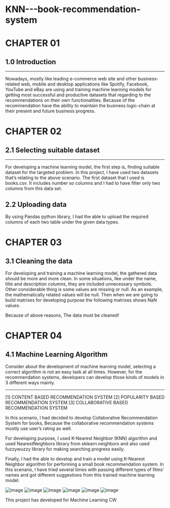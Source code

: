 # KNN---book-recommendation-system

# CHAPTER 01 
## 1.0 Introduction  
----------------------------------------------------------------------------------------------------------------------------------------------------------
Nowadays, mostly like leading e-commerce web site and other business-related web, mobile and desktop applications like Spotify, Facebook, YouTube and eBay are using and training machine learning models for getting most successful and productive datasets that regarding to the recommendations on their own functionalities. Because of the recommendation have the ability to maintain the business logic-chain at their present and future business progress.
 
# CHAPTER 02
## 2.1 Selecting suitable dataset
-----------------------------------------------------------------------------------------------------------------------------------------------------------
For developing a machine learning model, the first step is, finding suitable dataset for the targeted problem. In this project, I have used two datasets that’s relating to the above scenario.
The first dataset that I used is books.csv. It includes number so columns and I had to have filter only two columns from this data set. 

## 2.2 Uploading data

By using Pandas python library, I had the able to upload the required columns of each two table under the given data types.

# CHAPTER 03 
 
## 3.1 Cleaning the data 

For developing and training a machine learning model, the gathered data should be more and more clean. In some situations, like under the name, title and description columns, they are included unnecessary symbols. 
Other considerable thing is some values are missing or null. As an example, the mathematically related values will be null. Then when we are going to build matrixes for developing purpose the following matrixes shows NaN values.

Because of above reasons, The data must be cleaned!

# CHAPTER 04

## 4.1 Machine Learning Algorithm

Consider about the development of machine learning model, selecting a correct algorithm is not an easy task at all times. However, for the recommendation systems, developers can develop those kinds of models in 3 different ways mainly.

----------------------------------------------------------------------------------------------------------------------------------------------------
[1] CONTENT BASED RECOMMENDATION SYSTEM
[2] POPULARITY BASED RECOMMENDATION SYSTEM
[3] COLLABORATIVE BASED RECOMMENDATION SYSTEM


In this scenario, I had decided to develop Collaborative Recommendation System for books, Because the collaborative recommendation systems mostly use user’s rating as well.


For developing purpose, I used K-Nearest Neighbor (KNN) algorithm and used NearestNeighbors library from sklearn.neighbors and also used fuzzywuzzy library for making searching progress easily.

Finally, I had the able to develop and train a model using K-Nearest Neighbor algorithm for performing a small book recommendation system. In this scenario, I have tried several times with passing different types of films’ names and got different suggestions from this trained machine learning model.


![image](https://user-images.githubusercontent.com/82445185/196846843-f20bab53-407f-41e8-ab33-2f37b3bf7564.png)
![image](https://user-images.githubusercontent.com/82445185/196846902-e9ea2f8f-32a4-49e0-b27f-cb67b3a988c0.png)
![image](https://user-images.githubusercontent.com/82445185/196846962-04c2a4d9-f3e9-4aa4-b95e-c40c30fcb036.png)
![image](https://user-images.githubusercontent.com/82445185/196847004-1242c7ae-58ce-4557-9c78-0679917ef917.png)
![image](https://user-images.githubusercontent.com/82445185/196847037-20e15abe-718f-4a11-a841-096259a95c5b.png)
![image](https://user-images.githubusercontent.com/82445185/196847073-4c909830-fb22-4b93-b55f-4dbeeb7ab9de.png)

This project has developed for Machine Learning CW


